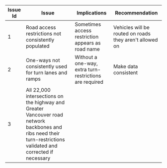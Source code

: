|Issue Id| Issue                        | Implications                 | Recommendation
|---|------------------------------|------------------------------|-------------------------------------------------------------------|
|1|Road access restrictions not consistently populated|Sometimes access restriction appears as road name|Vehicles will be routed on roads they aren't allowed on|Add appropriate access restrictions|
|2|One-ways not consistently used for turn lanes and ramps|Without a one-way, extra turn-restrictions are required|Make data consistent
|3|All 22,000 intersections on the highway and Greater Vancouver road network backbones and ribs need their turn-restrictions validated and corrected if necessary|

